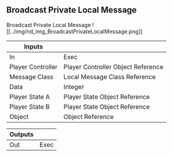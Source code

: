 ## Broadcast Private Local Message
Broadcast Private Local Message
![[../img/nd_img_BroadcastPrivateLocalMessage.png]]

|Inputs||
|--|--|
| In | Exec |
| Player Controller | Player Controller Object Reference |
| Message Class | Local Message Class Reference |
| Data | Integer |
| Player State A | Player State Object Reference |
| Player State B | Player State Object Reference |
| Object | Object Reference |

|Outputs||
|--|--|
| Out | Exec |
